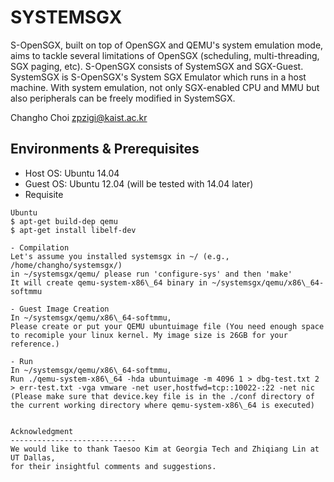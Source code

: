 SYSTEMSGX
=======================================
S-OpenSGX, built on top of OpenSGX and QEMU's system emulation mode, 
aims to tackle several limitations of OpenSGX (scheduling, 
multi-threading, SGX paging, etc).
S-OpenSGX consists of SystemSGX and SGX-Guest.
SystemSGX is S-OpenSGX's System SGX Emulator which runs in a host machine.
With system emulation, not only SGX-enabled CPU and MMU but also peripherals 
can be freely modified in SystemSGX.

Changho Choi <zpzigi@kaist.ac.kr>


Environments & Prerequisites
----------------------------
- Host OS: Ubuntu 14.04
- Guest OS: Ubuntu 12.04 (will be tested with 14.04 later)
- Requisite
~~~~~~{.sh}
Ubuntu
$ apt-get build-dep qemu
$ apt-get install libelf-dev

- Compilation
Let's assume you installed systemsgx in ~/ (e.g., /home/changho/systemsgx/)
in ~/systemsgx/qemu/ please run 'configure-sys' and then 'make'
It will create qemu-system-x86\_64 binary in ~/systemsgx/qemu/x86\_64-softmmu

- Guest Image Creation
In ~/systemsgx/qemu/x86\_64-softmmu,
Please create or put your QEMU ubuntuimage file (You need enough space to recomiple your linux kernel. My image size is 26GB for your reference.)

- Run
In ~/systemsgx/qemu/x86\_64-softmmu,
Run ./qemu-system-x86\_64 -hda ubuntuimage -m 4096 1 > dbg-test.txt 2 > err-test.txt -vga vmware -net user,hostfwd=tcp::10022-:22 -net nic
(Please make sure that device.key file is in the ./conf directory of the current working directory where qemu-system-x86\_64 is executed)


Acknowledgment
----------------------------
We would like to thank Taesoo Kim at Georgia Tech and Zhiqiang Lin at UT Dallas, 
for their insightful comments and suggestions.
